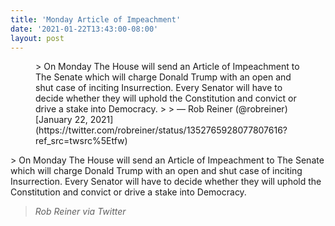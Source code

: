 ```yaml
---
title: 'Monday Article of Impeachment'
date: '2021-01-22T13:43:00-08:00'
layout: post
---
```


<figure class="wp-block-embed is-type-rich is-provider-twitter wp-block-embed-twitter"><div class="wp-block-embed__wrapper">> On Monday The House will send an Article of Impeachment to The Senate which will charge Donald Trump with an open and shut case of inciting Insurrection. Every Senator will have to decide whether they will uphold the Constitution and convict or drive a stake into Democracy.
> 
> — Rob Reiner (@robreiner) [January 22, 2021](https://twitter.com/robreiner/status/1352765928077807616?ref_src=twsrc%5Etfw)

<script async="" charset="utf-8" src="https://platform.twitter.com/widgets.js"></script></div></figure>> On Monday The House will send an Article of Impeachment to The Senate which will charge Donald Trump with an open and shut case of inciting Insurrection. Every Senator will have to decide whether they will uphold the Constitution and convict or drive a stake into Democracy.
> 
> <cite>Rob Reiner via Twitter</cite>
